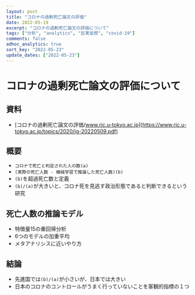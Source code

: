 ```yaml
---
layout: post
title: "コロナの過剰死亡論文の評価"
date: 2022-05-19
excerpt: "コロナの過剰死亡論文の評価について"
tags: ["分析", "analytics", "反実仮想", "covid-19"]
comments: false
adhoc_analytics: true
sort_key: "2022-05-23"
update_dates: ["2022-05-23"]
---
```


# コロナの過剰死亡論文の評価について

## 資料
 - [コロナの過剰死亡論文の評価/www.ric.u-tokyo.ac.jp](https://www.ric.u-tokyo.ac.jp/topics/2020/ig-20220509.pdf)

## 概要
 - `コロナで死亡と判定された人の数(a)`
 - `(実際の死亡人数 - 機械学習で推論した死亡人数)(b)`
 - `(b)`を超過死亡数と定義
 - `(b)/(a)`が大きいと、コロナ死を見逃す政治形態であると判断できるという研究

## 死亡人数の推論モデル
 - 特徴量15の重回帰分析
 - 6つのモデルの加重平均
 - メタアナリシスに近いやり方

## 結論
 - 先進国では`(b)/(a)`が小さいが、日本では大きい
 - 日本のコロナのコントロールがうまく行っていないことを客観的指標の１つ
